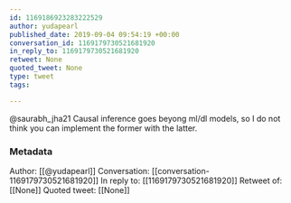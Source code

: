 ```yaml
---
id: 1169186923283222529
author: yudapearl
published_date: 2019-09-04 09:54:19 +00:00
conversation_id: 1169179730521681920
in_reply_to: 1169179730521681920
retweet: None
quoted_tweet: None
type: tweet
tags:

---
```


@saurabh_jha21 Causal inference goes beyong ml/dl models, so I do not think you can implement the former with the latter.

### Metadata

Author: [[@yudapearl]]
Conversation: [[conversation-1169179730521681920]]
In reply to: [[1169179730521681920]]
Retweet of: [[None]]
Quoted tweet: [[None]]
